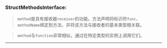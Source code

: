 ### StructMethodsInterface:

> `method`是具有接收器`receiver`的功能。方法声明将标识符`func`、`methodName`绑定到方法，并将该方法与接收者的基本类型相关联。

> `method`与`function`非常相似，通过在特定类型的实例上调用它们。

---
